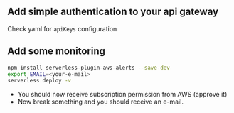 ## Add simple authentication to your api gateway
Check yaml for `apiKeys` configuration
## Add some monitoring
```bash
npm install serverless-plugin-aws-alerts --save-dev
export EMAIL=<your-e-mail>
serverless deploy -v
```
- You should now receive subscription permission from AWS (approve it)
- Now break something and you should receive an e-mail.
